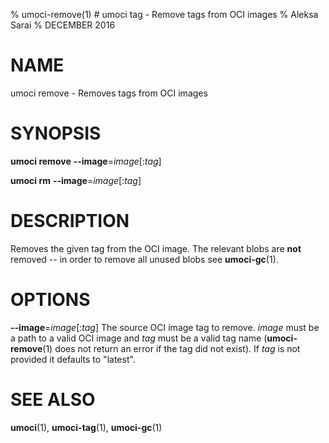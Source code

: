% umoci-remove(1) # umoci tag - Remove tags from OCI images
% Aleksa Sarai
% DECEMBER 2016
# NAME
umoci remove - Removes tags from OCI images

# SYNOPSIS
**umoci remove**
**--image**=*image*[:*tag*]

**umoci rm**
**--image**=*image*[:*tag*]

# DESCRIPTION
Removes the given tag from the OCI image. The relevant blobs are **not**
removed -- in order to remove all unused blobs see **umoci-gc**(1).

# OPTIONS

**--image**=*image*[:*tag*]
  The source OCI image tag to remove. *image* must be a path to a valid OCI
  image and *tag* must be a valid tag name (**umoci-remove**(1) does not return
  an error if the tag did not exist). If *tag* is not provided it defaults to
  "latest".

# SEE ALSO
**umoci**(1), **umoci-tag**(1), **umoci-gc**(1)
